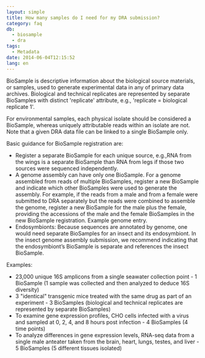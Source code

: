 ```yaml
---
layout: simple
title: How many samples do I need for my DRA submission?
category: faq
db:
  - biosample
  - dra
tags: 
  - Metadata
date: 2014-06-04T12:15:52
lang: en
---
```




<p>BioSample is descriptive information about the biological source materials, or samples, used to generate experimental data in any of primary data archives. Biological and technical replicates are represented by separate BioSamples with distinct 'replicate' attribute, e.g., 'replicate = biological replicate 1'.</p>
<p>For environmental samples, each physical isolate should be considered a BioSample, whereas uniquely attributable reads within an isolate are not. Note that a given DRA data file can be linked to a single BioSample only.</p>Basic guidance for BioSample registration are:
<div class="sub_index">
  <ul class="disc">
    <li>Register a separate BioSample for each unique source, e.g.,RNA from the wings is a separate BioSample than RNA from legs if those two sources were sequenced independently.</li>
    <li>A genome assembly can have only one BioSample. For a genome assembled from reads of multiple BioSamples, register a new BioSample and indicate which other BioSamples were used to generate the assembly. For example, if the reads from a male and from a female were submitted to DRA separately but the reads were combined to assemble the genome, register a new BioSample for the male plus the female, providing the accessions of the male and the female BioSamples in the new BioSample registration. Example genome entry.</ahref>
    </li>
    <li>Endosymbionts: Because sequences are annotated by genome, one would need separate BioSamples for an insect and its endosymbiont. In the insect genome assembly submission, we recommend indicating that the endosymbiont’s BioSample is separate and references the insect BioSample.</li>
  </ul>
</div>Examples:
<div class="sub_index">
  <ul class="disc">
    <li>23,000 unique 16S amplicons from a single seawater collection point - 1 BioSample (1 sample was collected and then analyzed to deduce 16S diversity)</li>
    <li>3 "identical" transgenic mice treated with the same drug as part of an experiment - 3 BioSamples (biological and technical replicates are represented by separate BioSamples)</li>
    <li>To examine gene expression profiles, CHO cells infected with a virus and sampled at 0, 2, 4, and 8 hours post infection - 4 BioSamples (4 time points)</li>
    <li>To analyze differences in gene expression levels, RNA-seq data from a single male anteater taken from the brain, heart, lungs, testes, and liver - 5 BioSamples (5 different tissues isolated)</li>
  </ul>
</div>